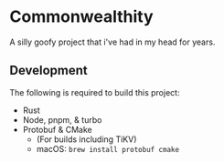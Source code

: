 # Commonwealthity

A silly goofy project that i've had in my head for years.

## Development

The following is required to build this project:

* Rust
* Node, pnpm, & turbo
* Protobuf & CMake
  * (For builds including TiKV)
  * macOS: `brew install protobuf cmake`
